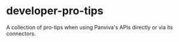 # developer-pro-tips
A collection of pro-tips when using Panviva's APIs directly or via its connectors.
